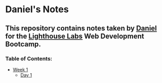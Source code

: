 # Daniel's Notes

## This repository contains notes taken by [Daniel](https://github.com/Daniel-N-Huss) for the [Lighthouse Labs](https://www.lighthouselabs.ca/) Web Development Bootcamp. 

### Table of Contents:

* [Week 1](/Week_1)
  * [Day 1](/Week_1/Day_1)

  